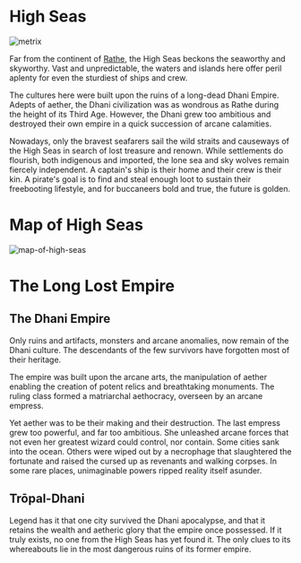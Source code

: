 # High Seas

![metrix](https://d2hl7maqck52px.cloudfront.net/high-seas/high-seas.webp)

Far from the continent of [Rathe](../rathe/rathe.md), the High Seas beckons the seaworthy and skyworthy. Vast and unpredictable, the waters and islands here offer peril aplenty for even the sturdiest of ships and crew.

The cultures here were built upon the ruins of a long-dead Dhani Empire. Adepts of aether, the Dhani civilization was as wondrous as Rathe during the height of its Third Age. However, the Dhani grew too ambitious and destroyed their own empire in a quick succession of arcane calamities.

Nowadays, only the bravest seafarers sail the wild straits and causeways of the High Seas in search of lost treasure and renown. While settlements do flourish, both indigenous and imported, the lone sea and sky wolves remain fiercely independent. A captain's ship is their home and their crew is their kin. A pirate's goal is to find and steal enough loot to sustain their freebooting lifestyle, and for buccaneers bold and true, the future is golden.

# Map of High Seas

![map-of-high-seas](https://d2hl7maqck52px.cloudfront.net/high-seas/map-of-high-seas.webp)

# The Long Lost Empire

## The Dhani Empire

Only ruins and artifacts, monsters and arcane anomalies, now remain of the Dhani culture. The descendants of the few survivors have forgotten most of their heritage.

The empire was built upon the arcane arts, the manipulation of aether enabling the creation of potent relics and breathtaking monuments. The ruling class formed a matriarchal aethocracy, overseen by an arcane empress.

Yet aether was to be their making and their destruction. The last empress grew too powerful, and far too ambitious. She unleashed arcane forces that not even her greatest wizard could control, nor contain. Some cities sank into the ocean. Others were wiped out by a necrophage that slaughtered the fortunate and raised the cursed up as revenants and walking corpses. In some rare places, unimaginable powers ripped reality itself asunder.

## Trōpal-Dhani

Legend has it that one city survived the Dhani apocalypse, and that it retains the wealth and aetheric glory that the empire once possessed. If it truly exists, no one from the High Seas has yet found it. The only clues to its whereabouts lie in the most dangerous ruins of its former empire.
